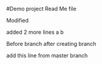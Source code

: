 #Demo project
Read Me file

Modified


added 2 more lines
a
b

Before branch
after creating branch

add this line from master branch
